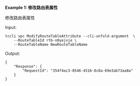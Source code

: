 **Example 1: 修改路由表属性**

修改路由表属性

Input: 

```
tccli vpc ModifyRouteTableAttribute --cli-unfold-argument  \
    --RouteTableId rtb-n0yejvje \
    --RouteTableName NewRouteTableName
```

Output: 
```
{
    "Response": {
        "RequestId": "354f4ac3-8546-4516-8c8a-69e3ab73aa8a"
    }
}
```

